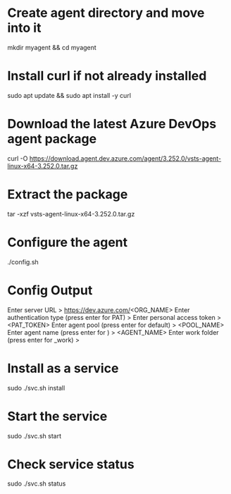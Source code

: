 # Create agent directory and move into it
mkdir myagent && cd myagent

# Install curl if not already installed
sudo apt update && sudo apt install -y curl

# Download the latest Azure DevOps agent package
curl -O https://download.agent.dev.azure.com/agent/3.252.0/vsts-agent-linux-x64-3.252.0.tar.gz

# Extract the package
tar -xzf vsts-agent-linux-x64-3.252.0.tar.gz

# Configure the agent
./config.sh

# Config Output 
Enter server URL > https://dev.azure.com/<ORG_NAME>
Enter authentication type (press enter for PAT) >
Enter personal access token > <PAT_TOKEN>
Enter agent pool (press enter for default) > <POOL_NAME>
Enter agent name (press enter for <hostname>) > <AGENT_NAME>
Enter work folder (press enter for _work) > 


# Install as a service
sudo ./svc.sh install

# Start the service
sudo ./svc.sh start

# Check service status
sudo ./svc.sh status